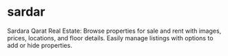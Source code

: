# sardar
Sardara Qarat Real Estate: Browse properties for sale and rent with images, prices, locations, and floor details. Easily manage listings with options to add or hide properties.
